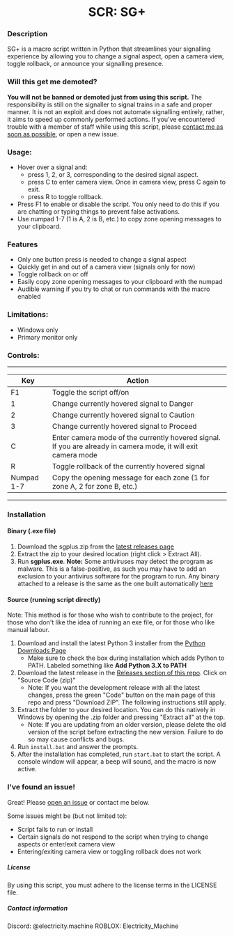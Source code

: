 <h1 align="center">SCR: SG+</h1>


### Description
SG+ is a macro script written in Python that streamlines your signalling experience by allowing you to change a signal aspect, open a camera view, toggle rollback, or announce your signalling presence.

### Will this get me demoted?
**You will not be banned or demoted just from using this script.** The responsibility is still on the signaller to signal trains in a safe and proper manner. It is not an exploit and does not automate signalling entirely, rather, it aims to speed up commonly performed actions. If you've encountered trouble with a member of staff while using this script, please [contact me as soon as possible](#contact-information), or open a new issue.

### Usage:
- Hover over a signal and:
  - press 1, 2, or 3, corresponding to the desired signal aspect.
  - press C to enter camera view. Once in camera view, press C again to exit.
  - press R to toggle rollback.
- Press F1 to enable or disable the script. You only need to do this if you are chatting or typing things to prevent false activations.
- Use numpad 1-7 (1 is A, 2 is B, etc.) to copy zone opening messages to your clipboard.

### Features
- Only one button press is needed to change a signal aspect
- Quickly get in and out of a camera view (signals only for now)
- Toggle rollback on or off
- Easily copy zone opening messages to your clipboard with the numpad
- Audible warning if you try to chat or run commands with the macro enabled

### Limitations:
- Windows only
- Primary monitor only

### Controls:

---
|Key|Action|
|---|---|
|F1|Toggle the script off/on|
|1|Change currently hovered signal to Danger|
|2|Change currently hovered signal to Caution|
|3|Change currently hovered signal to Proceed|
|C|Enter camera mode of the currently hovered signal. If you are already in camera mode, it will exit camera mode|
|R|Toggle rollback of the currently hovered signal
|Numpad 1-7|Copy the opening message for each zone (1 for zone A, 2 for zone B, etc.)|
---

### **Installation**

#### Binary (.exe file)
1. Download the sgplus.zip from the [latest releases page](https://github.com/ElectricityMachine/SCR-SGPlus/releases/latest)
2. Extract the zip to your desired location (right click > Extract All).
3. Run **sgplus.exe**.
**Note:** Some antiviruses may detect the program as malware. This is a false-positive, as such you may have to add an exclusion to your antivirus software for the program to run. Any binary attached to a release is the same as the one built automatically [here](https://github.com/ElectricityMachine/SCR-SGPlus/actions/workflows/build.yml)

#### Source (running script directly)
Note: This method is for those who wish to contribute to the project, for those who don't like the idea of running an exe file, or for those who like manual labour.
1. Download and install the latest Python 3 installer from the [Python Downloads Page](https://www.python.org/downloads/)
   - Make sure to check the box during installation which adds Python to PATH. Labeled something like **Add Python 3.X to PATH**
2. Download the latest release in the [Releases section of this repo](https://github.com/ElectricityMachine/SCR-SGPlus/releases/latest). Click on "Source Code (zip)"
   - Note: If you want the development release with all the latest changes, press the green "Code" button on the main page of this repo and press "Download ZIP". The following instructions still apply.
3. Extract the folder to your desired location. You can do this natively in Windows by opening the .zip folder and pressing "Extract all" at the top.
   - Note: If you are updating from an older version, please delete the old version of the script before extracting the new version. Failure to do so may cause conflicts and bugs.
4. Run ``install.bat`` and answer the prompts.
5. After the installation has completed, run ``start.bat`` to start the script. A console window will appear, a beep will sound, and the macro is now active.

### I've found an issue!
Great! Please [open an issue](https://github.com/ElectricityMachine/SCR-SGPlus/issues/new) or contact me below.

Some issues might be (but not limited to):
- Script fails to run or install
- Certain signals do not respond to the script when trying to change aspects or enter/exit camera view
- Entering/exiting camera view or toggling rollback does not work

##### License
By using this script, you must adhere to the license terms in the LICENSE file.

##### Contact information
Discord: @electricity.machine
ROBLOX: Electricity_Machine